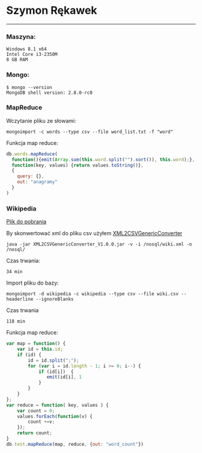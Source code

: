 # Szymon Rękawek
----
### Maszyna:
```
Windows 8.1 x64
Intel Core i3-2350M 
8 GB RAM
```

### Mongo:
```
$ mongo --version
MongoDB shell version: 2.8.0-rc0
```

### MapReduce

Wczytanie pliku ze słowami:
```
mongoimport -c words --type csv --file word_list.txt -f "word"
```

Funkcja map reduce:
```js
db.words.mapReduce(
  function(){emit(Array.sum(this.word.split("").sort()), this.word);},
  function(key, values) {return values.toString()},
  {
    query: {},
    out: "anagramy"
  }
)
```


### Wikipedia

[Plik do pobrania](http://dumps.wikimedia.org/plwiki/latest/plwiki-latest-pages-articles-multistream.xml.bz2)

By skonwertować xml do pliku csv użyłem [XML2CSVGenericConverter](http://sourceforge.net/projects/xml2csvgenericconverter/files/?source=navbar)

```
java -jar XML2CSVGenericConverter_V1.0.0.jar -v -i /nosql/wiki.xml -o /nosql/
```

Czas trwania:
```
34 min
```

Import pliku do bazy:
```
mongoimport -d wikipedia -c wikipedia --type csv --file wiki.csv --headerline --ignoreBlanks
```

Czas trwania
```
118 min
```

Funkcja map reduce:
```js
var map = function() {  
    var id = this.id;
    if (id) { 
        id = id.split(";"); 
        for (var i = id.length - 1; i >= 0; i--) {
            if (id[i])  {    
               emit(id[i], 1
            }
        }
    }
};
var reduce = function( key, values ) {    
    var count = 0;    
    values.forEach(function(v) {            
        count +=v;    
    });
    return count;
}
db.test.mapReduce(map, reduce, {out: "word_count"})
```
